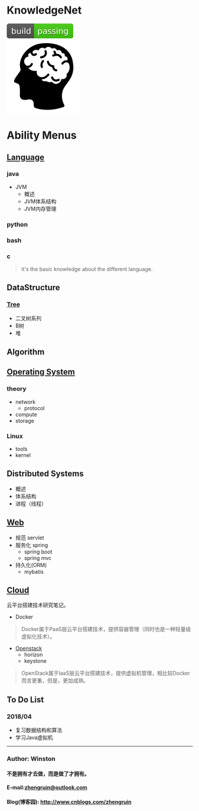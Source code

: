 # KnowledgeNet
![](/images/logo/passing.svg) <br>
![knowledgenet-logo]

# Ability  Menus
## [Language](/language)
### **java**
- JVM
    - 概述
    - JVM体系结构
    - JVM内存管理

### **python**
### **bash**
### **c**

> it's the basic knowledge about the different language.

## DataStructure
### [Tree](/coding/datastructure/tree)
- 二叉树系列
- B树
- 堆

## Algorithm

## [Operating System](/os)
### theory
- network
    - protocol
- compute
- storage

### Linux
- tools
- kernel


## Distributed Systems
- 概述
- 体系结构
- 进程（线程）

## [Web](/web)
- 规范 servlet
- 服务化 spring
    - spring boot
    - spring mvc
- 持久化(ORM)
    - mybatis


## [Cloud](/cloud)
云平台搭建技术研究笔记。

- Docker

> Docker属于PaaS层云平台搭建技术，提供容器管理（同时也是一种轻量级虚拟化技术）。

- [Openstack](/cloud/openstack)
    - horizon
    - keystone

> OpenStack属于IaaS层云平台搭建技术，提供虚拟机管理，相比较Docker而言更重，但是，更加成熟。


## To Do List
### 2018/04
- 复习数据结构和算法
- 学习Java虚拟机


***
### Author: Winston
#### 不是拥有才去做，而是做了才拥有。
#### E-mail:zhengruin@outlook.com 
#### Blog(博客园): http://www.cnblogs.com/zhengruin

[knowledgenet-logo]: /images/brain.png




